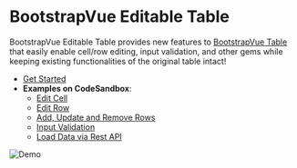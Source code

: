 # BootstrapVue Editable Table

BootstrapVue Editable Table provides new features to [BootstrapVue Table](https://bootstrap-vue.org/docs/components/table) that easily enable cell/row editing, input validation, and other gems while keeping existing functionalities of the original table intact!

* [Get Started](https://b-editable-table.muhimasri.com)
* **Examples on CodeSandbox**:
  * [Edit Cell](https://codesandbox.io/s/bootstrap-vue-editable-table-wx012?file=/src/App.vue)
  * [Edit Row](https://codesandbox.io/s/bootstrap-vue-row-editing-7w1scn?file=/src/App.vue)
  * [Add, Update and Remove Rows](https://codesandbox.io/s/vue-add-remove-table-rows-chtnj?file=/src/App.vue)
  * [Input Validation](https://codesandbox.io/s/vue-table-validation-pcysqz?file=/src/App.vue)
  * [Load Data via Rest API](https://codesandbox.io/s/vue-table-load-data-api-cub6i)

![Demo](https://github.com/muhimasri/b-editable-table/blob/main/images/demo.gif)